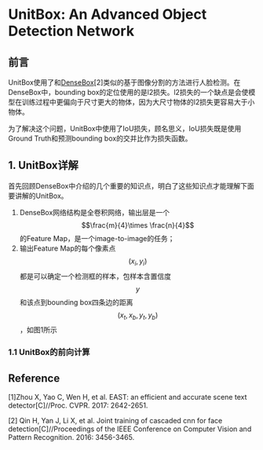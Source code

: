 # UnitBox: An Advanced Object Detection Network

## 前言

UnitBox使用了和[DenseBox](https://senliuy.gitbooks.io/advanced-deep-learning/content/di-qi-zhang-ff1a-ren-lian-jian-ce/ren-lian-jian-ce/densebox-unifying-landmark-localization-with-end-to-end-object-detection.html)\[2\]类似的基于图像分割的方法进行人脸检测。在DenseBox中，bounding box的定位使用的是l2损失。l2损失的一个缺点是会使模型在训练过程中更偏向于尺寸更大的物体，因为大尺寸物体的l2损失更容易大于小物体。

为了解决这个问题，UnitBox中使用了IoU损失，顾名思义，IoU损失既是使用Ground Truth和预测bounding box的交并比作为损失函数。

## 1. UnitBox详解

首先回顾DenseBox中介绍的几个重要的知识点，明白了这些知识点才能理解下面要讲解的UnitBox。

1. DenseBox网络结构是全卷积网络，输出层是一个$$\frac{m}{4}\times \frac{n}{4}$$的Feature Map，是一个image-to-image的任务；
2. 输出Feature Map的每个像素点$$(x_i, y_i)$$都是可以确定一个检测框的样本，包样本含置信度$$y$$和该点到bounding box四条边的距离$$(x_t,x_b,y_t,y_b)$$，如图1所示



### 1.1 UnitBox的前向计算 



## Reference

\[1\]Zhou X, Yao C, Wen H, et al. EAST: an efficient and accurate scene text detector\[C\]//Proc. CVPR. 2017: 2642-2651.

\[2\] Qin H, Yan J, Li X, et al. Joint training of cascaded cnn for face detection\[C\]//Proceedings of the IEEE Conference on Computer Vision and Pattern Recognition. 2016: 3456-3465.


